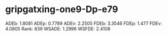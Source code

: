 # gripgatxing-one9-Dp-e79

ADEb: 1.8081
ADEp: 0.7789
ADEv: 2.2505
FDEb: 3.3546
FDEp: 1.477
FDEv: 4.0805
Rank: 839
WSADE: 1.2996
WSFDE: 2.4108